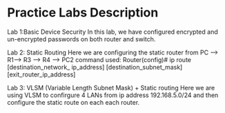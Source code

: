 # Practice Labs Description
Lab 1:Basic Device Security
      In this lab, we have configured encrypted and un-encrypted passwords on both router and switch.

Lab 2: Static Routing
       Here we are configuring the static router from PC --> R1--> R3 --> R4 --> PC2
       command used:
        Router(config)# ip route [destination_network_ ip_address] [destination_subnet_mask]  [exit_router_ip_address]

Lab 3: VLSM (Variable Length Subnet Mask) + Static routing
       Here we are using VLSM to confirgure 4 LANs from ip address 192.168.5.0/24 and then configure the static route on each each router.
